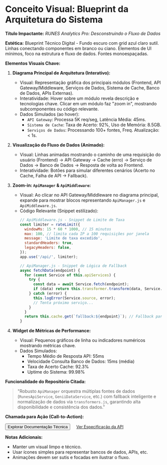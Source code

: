 # Conceito Visual: Blueprint da Arquitetura do Sistema

**Título Impactante:** *RUNES Analytics Pro: Desconstruindo o Fluxo de Dados*

**Estética:** Blueprint Técnico Digital - Fundo escuro com grid azul claro sutil. Linhas conectando componentes em branco ou ciano. Elementos de UI mínimos, foco na estrutura e fluxo de dados. Fontes monoespaçadas.

**Elementos Visuais Chave:**

1.  **Diagrama Principal de Arquitetura (Interativo):**
    *   Visual: Representação gráfica dos principais módulos (Frontend, API Gateway/Middleware, Serviços de Dados, Sistema de Cache, Banco de Dados, APIs Externas).
    *   Interatividade: Hover sobre um módulo revela descrição e tecnologias chave. Clicar em um módulo faz "zoom in", mostrando subcomponentes ou código relevante.
    *   Dados Simulados (ao hover):
        *   `API Gateway`: Processa 5K req/seg, Latência Média: 45ms.
        *   `Sistema de Cache`: Taxa de Acerto: 92%, Uso de Memória: 8.5GB.
        *   `Serviços de Dados`: Processando 100+ fontes, Freq. Atualização: < 1s.

2.  **Visualização do Fluxo de Dados (Animado):**
    *   Visual: Linhas animadas mostrando o caminho de uma requisição do usuário (Frontend) -> API Gateway -> Cache (erro) -> Serviço de Dados -> Banco de Dados -> Resposta de volta ao Frontend.
    *   Interatividade: Botões para simular diferentes cenários (Acerto no Cache, Falha de API -> Fallback).

3.  **Zoom-in: `ApiManager` & `ApiMiddleware`:**
    *   Visual: Ao clicar no API Gateway/Middleware no diagrama principal, expande para mostrar blocos representando `ApiManager.js` e `ApiMiddleware.js`.
    *   Código Relevante (Snippet estilizado):
        ```javascript
        // ApiMiddleware.js - Snippet de Limite de Taxa
        const limiter = rateLimit({
          windowMs: 15 * 60 * 1000, // 15 minutos
          max: 100, // limita cada IP a 100 requisições por janela
          message: 'Limite de taxa excedido',
          standardHeaders: true,
          legacyHeaders: false,
        });
        app.use('/api/', limiter);

        // ApiManager.js - Snippet de Lógica de Fallback
        async fetchData(endpoint) {
          for (const Service of this.apiServices) {
            try {
              const data = await Service.fetch(endpoint);
              if (data) return this.transformer.transform(data, Service.source);
            } catch (error) {
              this.logError(Service.source, error);
              // Tenta próximo serviço...
            }
          }
          return this.cache.get(`fallback:${endpoint}`); // Fallback para cache
        }
        ```

4.  **Widget de Métricas de Performance:**
    *   Visual: Pequenos gráficos de linha ou indicadores numéricos mostrando métricas chave.
    *   Dados Simulados:
        *   Tempo Médio de Resposta API: <span style="color: var(--neon-green);">55ms</span>
        *   Velocidade Consulta Banco de Dados: <span style="color: var(--neon-green);">15ms (média)</span>
        *   Taxa de Acerto Cache: <span style="color: var(--neon-cyan);">92.3%</span>
        *   Uptime do Sistema: <span style="color: var(--neon-green);">99.98%</span>

**Funcionalidade do Repositório Citada:**

> "Robusto `ApiManager` orquestra múltiplas fontes de dados (`RunesApiService`, `GeniiDataService`, etc.) com fallback inteligente e normalização de dados via `transformers.js`, garantindo alta disponibilidade e consistência dos dados."

**Chamada para Ação (Call-to-Action):**

<button class="btn btn-secondary btn-outline">Explorar Documentação Técnica</button>
<a href="#" style="margin-left: 1rem; font-size: 0.8rem; color: var(--neon-cyan);">Ver Especificação da API</a>

**Notas Adicionais:**

*   Manter um visual limpo e técnico.
*   Usar ícones simples para representar bancos de dados, APIs, etc.
*   Animações devem ser sutis e focadas em ilustrar o fluxo. 